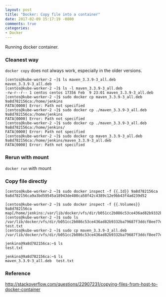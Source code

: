```yaml
---
layout: post
title: "Docker: Copy file into a container"
date: 2017-02-09 15:17:19 -0800
comments: true
categories: 
- Docker
---
```


Running docker container.

### Cleanest way

`docker copy` does not always work, especially in the older versions.

```
[centos@kube-worker-2 ~]$ ls maven_3.3.9-3_all.deb
maven_3.3.9-3_all.deb
[centos@kube-worker-2 ~]$ ls -l maven_3.3.9-3_all.deb
-rw-r--r-- 1 centos centos 17356 Feb  9 23:01 maven_3.3.9-3_all.deb
[centos@kube-worker-2 ~]$ sudo docker cp maven_3.3.9-3_all.deb 9a8d782156ca:/home/jenkins
FATA[0000] Error: Path not specified
[centos@kube-worker-2 ~]$ sudo docker cp ./maven_3.3.9-3_all.deb 9a8d782156ca:/home/jenkins
FATA[0000] Error: Path not specified
[centos@kube-worker-2 ~]$ sudo docker cp ./maven_3.3.9-3_all.deb 9a8d782156ca:/home/jenkins/
FATA[0000] Error: Path not specified
[centos@kube-worker-2 ~]$ sudo docker cp maven_3.3.9-3_all.deb 9a8d782156ca:/home/jenkins/maven_3.3.9-3_all.deb
FATA[0000] Error: Path not specified
```

### Rerun with mount

`docker run` with mount

### Copy file directly

```
[centos@kube-worker-2 ~]$ sudo docker inspect -f {{.Id}} 9a8d782156ca
9a8d782156ca9a3bd59545a18943de408ca58f42c4389c12e9bb43f4ad239d52

[centos@kube-worker-2 ~]$ sudo docker inspect -f {{.Volumes}} 9a8d782156ca
map[/home/jenkins:/var/lib/docker/vfs/dir/b051cc2b086c53ce436ad82b9332ba79687f3ddcf8ee77e3f8264e7cafe32438]
[centos@kube-worker-2 ~]$ sudo ls /var/lib/docker/vfs/dir/b051cc2b086c53ce436ad82b9332ba79687f3ddcf8ee77e3f8264e7cafe32438
test.txt
[centos@kube-worker-2 ~]$ sudo cp maven_3.3.9-3_all.deb /var/lib/docker/vfs/dir/b051cc2b086c53ce436ad82b9332ba79687f3ddcf8ee77e3f8264e7cafe32438
```

```
jenkins@9a8d782156ca:~$ ls
test.txt

jenkins@9a8d782156ca:~$ ls
maven_3.3.9-3_all.deb  test.txt
```

### Reference

http://stackoverflow.com/questions/22907231/copying-files-from-host-to-docker-container